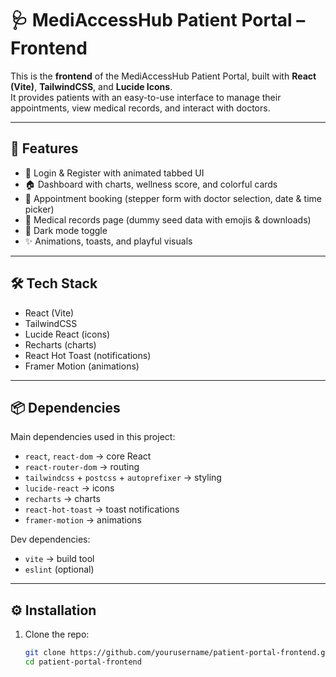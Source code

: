 # 🩺 MediAccessHub Patient Portal – Frontend

This is the **frontend** of the MediAccessHub Patient Portal, built with **React (Vite)**, **TailwindCSS**, and **Lucide Icons**.  
It provides patients with an easy-to-use interface to manage their appointments, view medical records, and interact with doctors.

---

## 🚀 Features
- 🔑 Login & Register with animated tabbed UI  
- 🏠 Dashboard with charts, wellness score, and colorful cards  
- 📅 Appointment booking (stepper form with doctor selection, date & time picker)  
- 📂 Medical records page (dummy seed data with emojis & downloads)  
- 🌙 Dark mode toggle  
- ✨ Animations, toasts, and playful visuals  

---

## 🛠️ Tech Stack
- React (Vite)  
- TailwindCSS  
- Lucide React (icons)  
- Recharts (charts)  
- React Hot Toast (notifications)  
- Framer Motion (animations)  

---

## 📦 Dependencies
Main dependencies used in this project:

- `react`, `react-dom` → core React  
- `react-router-dom` → routing  
- `tailwindcss` + `postcss` + `autoprefixer` → styling  
- `lucide-react` → icons  
- `recharts` → charts  
- `react-hot-toast` → toast notifications  
- `framer-motion` → animations  

Dev dependencies:
- `vite` → build tool  
- `eslint` (optional)  

---

## ⚙️ Installation

1. Clone the repo:
   ```bash
   git clone https://github.com/yourusername/patient-portal-frontend.git
   cd patient-portal-frontend


